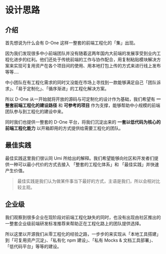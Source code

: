 # 设计思路

## 介绍

首先想说为什么会有 D-One 这样一整套的前端工程化的「集」出现。

因为我们发现很多中小前端团队并没有随着这两年国内大前端的发展享受到业内工程化进步的红利。他们还处于传统前端的工作与协作配合，用复制粘贴模块解决方案来实现可复用资产在各个项目间的使用、用本地打包上传的方式来进行线上发布等等....

中小团队在有工程化需求的同时又没能在市场上寻找到一款能够满足自己「团队诉求」、「易于定制化」、「循序渐进」的工程化解决方案。

所以 D-One 从一开始就将开放的源码与可定制化的设计作为基础，我们希望有 **一整套前端工程化的建设路径** 和 **可参考的项目** 作为支撑，能够帮助中小规模的前端团队参与到工程化的建设中来。

同时我们也提供一整套的 D-One 平台，将我们沉淀出来的 **一套以低代码为核心的前端工程化能力** 以开箱即用的方式提供给需要工程化的团队。

## 最佳实践

最佳实践这里我们很认同 Umi 所给出的解释。我们希望能够向社区和开发者们提供一种可以最小代价的方式去接入 「整套的工程化体系」和 「最佳实践」并快速产生价值。

> 最佳实践是我们认为做某件事当下最好的方式，主语是我们，所以会相对比较主观。

## 企业级

我们观察到很多企业在现阶段对前端工程化缺失的同时，也没有出现由社区推出的一整套企业级前端研发标准推荐来帮助正在工程化路上的团队提供选择。

所以这里以开源我们从零工程化的经验之路，一步步的来实现从「本地工具搭建」到「可复用资产沉淀」、「私有化 npm 建设」、「私有 Mocks & 文档工具部署」、「低代码平台」等等的建设。
